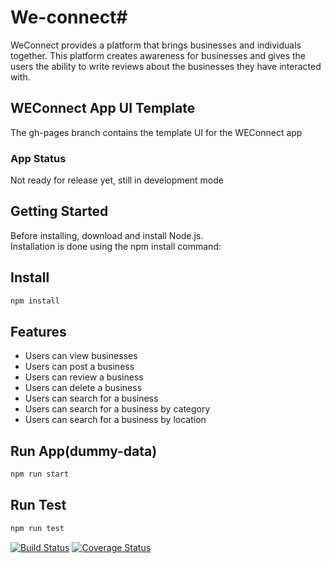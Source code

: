 # We-connect# 
 
WeConnect provides a platform that brings businesses and individuals together. This platform creates awareness for businesses and gives the users the ability to write reviews about the businesses they have interacted with.  

## WEConnect App UI Template
The gh-pages branch contains the template UI for the WEConnect app

### App Status
Not ready for release yet, still in development mode
<h2>Getting Started</h2>
Before installing, download and install Node.js.<br>
Installation is done using the npm install command:

## Install
```bash
npm install 
```
## Features
+ Users can view businesses
+ Users can post a business
+ Users can review a business
+ Users can delete a business
+ Users can search for a business
+ Users can search for a business by category
+ Users can search for a business by location

## Run App(dummy-data)
```bash
npm run start
```

## Run Test
```bash
npm run test
```


 
 

[![Build Status](https://travis-ci.org/ddouglasz/We-connect.svg?branch=serverside)](https://travis-ci.org/ddouglasz/We-connect?branch=serverside)
[![Coverage Status](https://coveralls.io/repos/github/ddouglasz/We-connect/badge.svg?branch=serverside)](https://coveralls.io/github/ddouglasz/We-connect?branch=serverside)